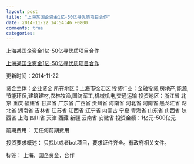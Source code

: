 ```yaml
---
layout: post
title: "上海某国企资金1亿-50亿寻优质项目合作"
date: 2014-11-22 14:54:46 +0800
comments: true
categories: 
---
```

上海某国企资金1亿-50亿寻优质项目合作

[上海某国企资金1亿-50亿寻优质项目合作](http://zijin.trjcn.com/detail_248010.html)

更新时间：2014-11-22

资金主体：企业资金
所在地区：上海市徐汇区
投资行业：金融投资,房地产,能源,节能环保,建筑建材,农林牧渔,国防军工,机械机电,交通运输
投资地区：浙江省 北京 重庆 福建省 甘肃省 广东省 广西省 贵州省 海南省 河北省 河南省 黑龙江省 湖北省 湖南省 吉林省 江苏省 江西省 辽宁省 内蒙古 宁夏 青海省 山东省 山西省 陕西省 上海 四川省 天津 西藏 新疆 云南省 安徽省
投资金额：1亿元-500亿元

前期费用：
无任何前期费用

投资要求概述：
只找bt或者bot项目，要求证件齐全。有政府相关文件。

标签：
上海，国企资金，合作

